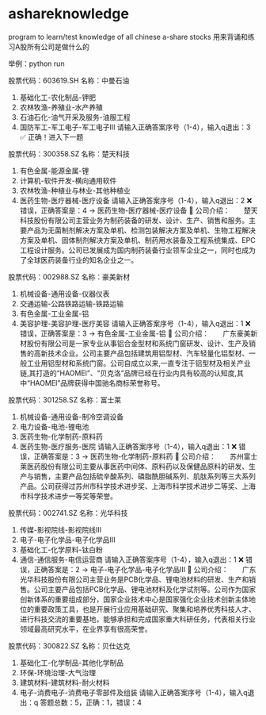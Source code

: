 # ashareknowledge
program to learn/test knowledge of all chinese a-share stocks
用来背诵和练习A股所有公司是做什么的

举例：python run

股票代码：603619.SH  名称：中曼石油
1. 基础化工-农化制品-钾肥
2. 农林牧渔-养殖业-水产养殖
3. 石油石化-油气开采及服务-油服工程
4. 国防军工-军工电子-军工电子Ⅲ
请输入正确答案序号（1-4），输入q退出：3
✅ 正确！进入下一题


股票代码：300358.SZ  名称：楚天科技
1. 有色金属-能源金属-锂
2. 计算机-软件开发-横向通用软件
3. 农林牧渔-种植业与林业-其他种植业
4. 医药生物-医疗器械-医疗设备
请输入正确答案序号（1-4），输入q退出：2
❌ 错误，正确答案是：4 -> 医药生物-医疗器械-医疗设备
📌 公司介绍：　　楚天科技股份有限公司主营业务为制药装备的研发、设计、生产、销售和服务。主要产品为无菌制剂解决方案及单机、检测包装解决方案及单机、生物工程解决方案及单机、固体制剂解决方案及单机、制药用水装备及工程系统集成、EPC工程设计服务。公司已发展成为国内制药装备行业领军企业之一，同时也成为了全球医药装备行业的知名企业之一。


股票代码：002988.SZ  名称：豪美新材
1. 机械设备-通用设备-仪器仪表
2. 交通运输-公路铁路运输-铁路运输
3. 有色金属-工业金属-铝
4. 美容护理-美容护理-医疗美容
请输入正确答案序号（1-4），输入q退出：1
❌ 错误，正确答案是：3 -> 有色金属-工业金属-铝
📌 公司介绍：　　广东豪美新材股份有限公司是一家专业从事铝合金型材和系统门窗研发、设计、生产及销售的高新技术企业。公司主要产品包括建筑用铝型材、汽车轻量化铝型材、一般工业用铝型材和系统门窗。公司自成立以来,一直专注于铝型材及相关产业链,其打造的“HAOMEI”、“贝克洛”品牌已经在行业内具有较高的认知度,其中“HAOMEI”品牌获得中国驰名商标荣誉称号。


股票代码：301258.SZ  名称：富士莱
1. 机械设备-通用设备-制冷空调设备
2. 电力设备-电池-锂电池
3. 医药生物-化学制药-原料药
4. 医药生物-医疗服务-医院
请输入正确答案序号（1-4），输入q退出：1
❌ 错误，正确答案是：3 -> 医药生物-化学制药-原料药
📌 公司介绍：　　苏州富士莱医药股份有限公司主要从事医药中间体、原料药以及保健品原料的研发、生产与销售，主要产品包括硫辛酸系列、磷脂酰胆碱系列、肌肽系列等三大系列产品。公司获得过苏州市科学技术进步奖、上海市科学技术进步二等奖、上海市科学技术进步一等奖等荣誉。


股票代码：002741.SZ  名称：光华科技
1. 传媒-影视院线-影视院线Ⅲ
2. 电子-电子化学品-电子化学品Ⅲ
3. 基础化工-化学原料-钛白粉
4. 通信-通信服务-电信运营商
请输入正确答案序号（1-4），输入q退出：1
❌ 错误，正确答案是：2 -> 电子-电子化学品-电子化学品Ⅲ
📌 公司介绍：　　广东光华科技股份有限公司主营业务是PCB化学品、锂电池材料的研发、生产和销售。公司主要产品包括PCB化学品、锂电池材料及化学试剂等。公司作为国家创新体系的重要组成部分，国家企业技术中心是国家强化企业技术创新主体地位的重要政策工具，也是开展行业应用基础研究、聚集和培养优秀科技人才、进行科技交流的重要基地，能够承担和完成国家重大科研任务，代表相关行业领域最高研究水平，在业界享有很高荣誉。


股票代码：300822.SZ  名称：贝仕达克
1. 基础化工-化学制品-其他化学制品
2. 环保-环境治理-大气治理
3. 建筑材料-建筑材料-耐火材料
4. 电子-消费电子-消费电子零部件及组装
请输入正确答案序号（1-4），输入q退出：q
答题总数：5，正确：1，错误：4
